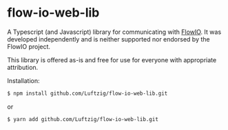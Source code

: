 # flow-io-web-lib
A Typescript (and Javascript) library for communicating with [FlowIO](https://www.softrobotics.io/). 
It was developed independently and is neither supported nor endorsed by the FlowIO project.

This library is offered as-is and free for use for everyone with appropriate attribution. 

Installation:

```sh
$ npm install github.com/Luftzig/flow-io-web-lib.git
```
or

```sh
$ yarn add github.com/Luftzig/flow-io-web-lib.git
```
